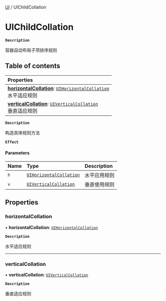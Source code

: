 [UI](../modules/UI.UI.md) / UIChildCollation

# UIChildCollation <Badge type="tip" text="Class" /> 

**`Description`**

容器自动布局子项排序规则

## Table of contents

| Properties |
| :-----|
| **[horizontalCollation](UI.UIChildCollation.md#horizontalcollation)**: [`UIHorizontalCollation`](../enums/UI.UIHorizontalCollation.md) <br> 水平适应规则|
| **[verticalCollation](UI.UIChildCollation.md#verticalcollation)**: [`UIVerticalCollation`](../enums/UI.UIVerticalCollation.md) <br> 垂直适应规则|

**`Description`**

构造具体规则方法

**`Effect`**


#### Parameters

| Name | Type | Description |
| :------ | :------ | :------ |
| `h` | [`UIHorizontalCollation`](../enums/UI.UIHorizontalCollation.md) | 水平应用规则 |
| `v` | [`UIVerticalCollation`](../enums/UI.UIVerticalCollation.md) | 垂直使用规则 |

## Properties

### horizontalCollation  

• **horizontalCollation**: [`UIHorizontalCollation`](../enums/UI.UIHorizontalCollation.md)

**`Description`**

水平适应规则

___

### verticalCollation  

• **verticalCollation**: [`UIVerticalCollation`](../enums/UI.UIVerticalCollation.md)

**`Description`**

垂直适应规则
